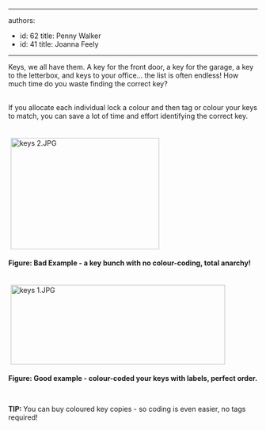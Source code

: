 

---
authors:
  - id: 62
    title: Penny Walker
  - id: 41
    title: Joanna Feely
---




<span class='intro'> ​Keys, we all have them. A key for the front door, a key for the garage, a key to the letterbox, and keys to your office… the list is often endless! How much time do you waste finding the correct key?​<br><br> </span>

<p>​​If you allocate each individual lock a colour and then tag or colour your keys to match, you can save a lot of time and effort identifying the correct key.<br><br></p><p>​<img src="/SiteAssets/do-you-colour-code-your-keys/keys%202.JPG" alt="keys 2.JPG" style="margin&#58;5px;width&#58;300px;height&#58;225px;" />​​<br></p><p><strong>Figure&#58; Bad Example - a key bunch with no colour-coding, total anarchy!&#160;</strong></p><p><strong></strong><br><strong></strong><img src="/SiteAssets/do-you-colour-code-your-keys/keys%201.JPG" alt="keys 1.JPG" style="margin&#58;5px;width&#58;433px;height&#58;161px;" /></p><p><strong>Figure&#58; Good example - colour-coded your keys with labels, perfect order.</strong></p><p><strong><br></strong></p><p><strong></strong><strong>TIP&#58;&#160;</strong>You can buy coloured key copies - so coding is even easier, no tags required!<br></p><p><br><br></p>


